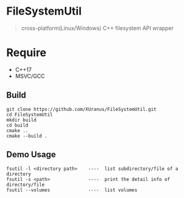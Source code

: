 # FileSystemUtil
 > cross-platform(Linux/Windows) C++ filesystem API wrapper

# Require
 - C++17
 - MSVC/GCC

## Build
```
git clone https://github.com/XUranus/FileSystemUtil.git
cd FileSystemUtil
mkdir build
cd build
cmake ..
cmake --build .
```

## Demo Usage
```
fsutil -l <directory path>    ----  list subdirectory/file of a directory
fsutil -s <path>              ----  print the detail info of directory/file
fsutil --volumes              ----  list volumes
```